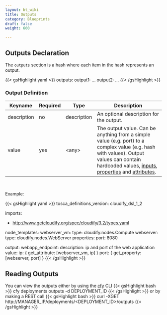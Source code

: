```yaml
---
layout: bt_wiki
title: Outputs
category: Blueprints
draft: false
weight: 600

---
```


## Outputs Declaration

The `outputs` section is a hash where each item in the hash represents an output.

{{< gsHighlight  yaml >}}
outputs:
  output1:
    ...
  output2:
    ...
{{< /gsHighlight >}}


### Output Definition

Keyname     | Required | Type        | Description
----------- | -------- | ----        | -----------
description | no       | description | An optional description for the output.
value       | yes      | \<any\>     | The output value. Can be anything from a simple value (e.g. port) to a complex value (e.g. hash with values). Output values can contain hardcoded values, [inputs](dsl-spec-intrinsic-functions.html#getinput), [properties](dsl-spec-intrinsic-functions.html#getproperty) and [attributes](dsl-spec-intrinsic-functions.html#getattribute).


<br>

Example:

{{< gsHighlight  yaml >}}
tosca_definitions_version: cloudify_dsl_1_2

imports:
  - http://www.getcloudify.org/spec/cloudify/3.2/types.yaml

node_templates:
  webserver_vm:
    type: cloudify.nodes.Compute
  webserver:
    type: cloudify.nodes.WebServer
    properties:
        port: 8080

output:
    webapp_endpoint:
        description: ip and port of the web application
        value:
            ip: { get_attribute: [webserver_vm, ip] }
            port: { get_property: [webserver, port] }
{{< /gsHighlight >}}

## Reading Outputs
You can view the outputs either by using the [cfy](cli-cfy-reference.html) CLI
{{< gsHighlight  bash  >}}
cfy deployments outputs -d DEPLOYMENT_ID
{{< /gsHighlight >}}
or by making a REST call
{{< gsHighlight  bash  >}}
curl -XGET http://MANAGER_IP/deployments/<DEPLOYMENT_ID>/outputs
{{< /gsHighlight >}}
